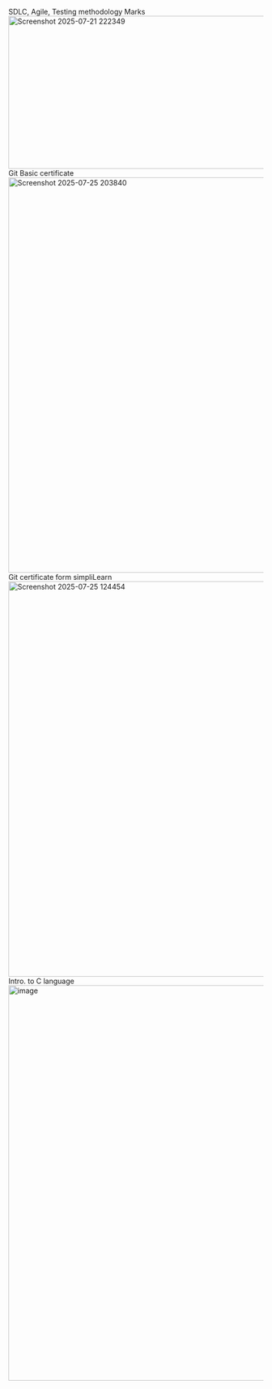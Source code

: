 SDLC, Agile, Testing methodology Marks
<img width="1050" height="302" alt="Screenshot 2025-07-21 222349" src="https://github.com/user-attachments/assets/572bdb9a-6b51-457f-9268-ab57cc50c1cd" />
Git Basic certificate
<img width="1050" height="781" alt="Screenshot 2025-07-25 203840" src="https://github.com/user-attachments/assets/be06ef3d-9a30-4a9f-821b-b3b7087b8d06" />
Git certificate form simpliLearn
<img width="1050" height="781" alt="Screenshot 2025-07-25 124454" src="https://github.com/user-attachments/assets/811cb2cf-c447-4a0d-99fe-85e2a3431c2c" />
Intro. to C language
<img width="1050" height="781" alt="image" src="https://github.com/user-attachments/assets/0f86cc6b-db42-4f19-9fb4-81af92f2d033" />

